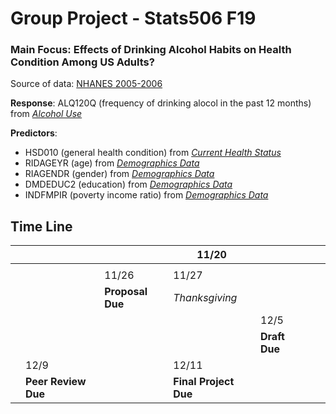 # Group Project - Stats506 F19
### Main Focus: Effects of Drinking Alcohol Habits on Health Condition Among US Adults?

Source of data: [NHANES 2005-2006](https://wwwn.cdc.gov/nchs/nhanes/ContinuousNhanes/Default.aspx?BeginYear=2005)

**Response**: 
ALQ120Q (frequency of drinking alocol in the past 12 months) from *[Alcohol Use](https://wwwn.cdc.gov/Nchs/Nhanes/2005-2006/ALQ_D.htm)*

**Predictors**: 
- HSD010 (general health condition) from *[Current Health Status](https://wwwn.cdc.gov/Nchs/Nhanes/2005-2006/HSQ_D.htm#HSQ480)*
- RIDAGEYR (age)  from *[Demographics Data](https://wwwn.cdc.gov/nchs/nhanes/search/datapage.aspx?Component=Demographics&CycleBeginYear=2005)*
- RIAGENDR (gender)  from *[Demographics Data](https://wwwn.cdc.gov/nchs/nhanes/search/datapage.aspx?Component=Demographics&CycleBeginYear=2005)*
- DMDEDUC2 (education)  from *[Demographics Data](https://wwwn.cdc.gov/nchs/nhanes/search/datapage.aspx?Component=Demographics&CycleBeginYear=2005)*
- INDFMPIR (poverty income ratio)  from *[Demographics Data](https://wwwn.cdc.gov/nchs/nhanes/search/datapage.aspx?Component=Demographics&CycleBeginYear=2005)*





## Time Line
|   |                     |                  | 11/20                 |               |   |   |
|---|---------------------|------------------|-----------------------|---------------|---|---|
|   |                     |                  |                       |               |   |   |
|   |                     | 11/26            | 11/27                 |               |   |   |
|   |                     | **Proposal Due** | *Thanksgiving*        |               |   |   |
|   |                     |                  |                       | 12/5          |   |   |
|   |                     |                  |                       | **Draft Due** |   |   |
|   | 12/9                |                  | 12/11                 |               |   |   |
|   | **Peer Review Due** |                  | **Final Project Due** |               |   |   |
